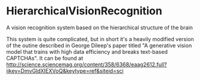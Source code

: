 # HierarchicalVisionRecognition
A vision recognition system based on the hierarchical structure of the brain

This system is quite complicated, but in short it's a heavily modified version of the outine described in George Dileep's paper titled "A generative vision model that trains with high data efficiency and breaks text-based CAPTCHAs". It can be found at http://science.sciencemag.org/content/358/6368/eaag2612.full?ijkey=DmvGldXIEXVoQ&keytype=ref&siteid=sci
